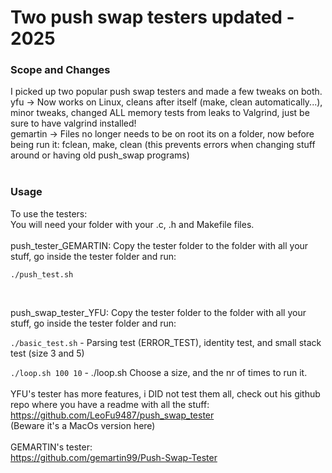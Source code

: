 # Two push swap testers updated - 2025
### Scope and Changes
I picked up two popular push swap testers and made a few tweaks on both.
<br>
yfu -> Now works on Linux, cleans after itself (make, clean automatically...), minor tweaks, changed ALL memory tests from leaks to Valgrind, just be sure to have valgrind installed!
<br>
gemartin -> Files no longer needs to be on root its on a folder, now before being run it: fclean, make, clean (this prevents errors when changing stuff around or having old push_swap programs) <br> <br>

### Usage
To use the testers:
<br>
You will need your folder with your .c, .h and Makefile files.<br>
<br> push_tester_GEMARTIN: Copy the tester folder to the folder with all your stuff, go inside the tester folder and run: 

```./push_test.sh```

<br>

push_swap_tester_YFU: Copy the tester folder to the folder with all your stuff, go inside the tester folder and run:  

```./basic_test.sh```  -  Parsing test (ERROR_TEST), identity test, and small stack test (size 3 and 5)

```./loop.sh 100 10``` - ./loop.sh <stack size> <loop times>  Choose a size, and the nr of times to run it.
<br>
<br>
YFU's tester has more features, i DID not test them all, check out his github repo where you have a readme with all the stuff:<br>
https://github.com/LeoFu9487/push_swap_tester<br>
(Beware it's a MacOs version here)<br>
<br>
GEMARTIN's tester:<br>
https://github.com/gemartin99/Push-Swap-Tester<br>
<br>
